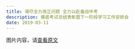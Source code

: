 ```yaml
---
title: 竭尽全力改正问题 全力以赴备战中考
description: 摸底考试总结表彰暨下一阶段学习工作安排会
date: 2019-03-11
---
```


图片内容，请[查看原文](https://www.meipian.cn/1yvhpwmp)
